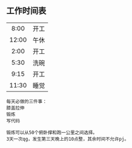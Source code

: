 ## 工作时间表

|||
|:---:|:---:|
|8:00|开工|
|12:00|午休|
|2:00|开工|
|5:30|洗碗|
|9:15|开工|
|11:30|睡觉|


```
每天必做的三件事：
膝盖拉伸
锻炼
写代码

锻炼可以从50个俯卧撑和跑一公里之间选择。
3天一次qg，发生第三天晚上的10点整，其余时间不允许pj。
```
